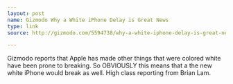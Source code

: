 ```yaml
---
layout: post
name: Gizmodo Why a White iPhone Delay is Great News
type: link
source: http://gizmodo.com/5594738/why-a-white-iphone-delay-is-great-news

---
```


Gizmodo reports that Apple has made other things that were colored white have been prone to breaking. So OBVIOUSLY this means that a the new white iPhone would break as well. High class reporting from Brian Lam.